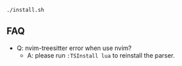 ```shell
./install.sh
```

## FAQ

- Q: nvim-treesitter error when use nvim?
  - A: please run `:TSInstall lua` to reinstall the parser.
